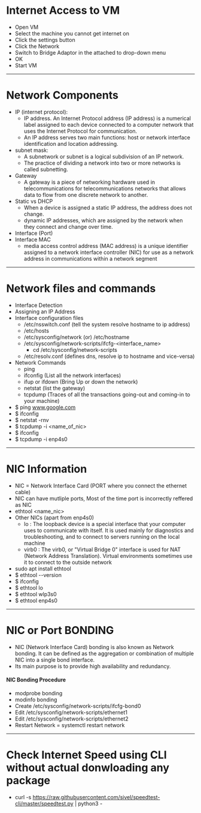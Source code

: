 # Internet Access to VM

- Open VM
- Select the machine you cannot get internet on
- Click the settings button
- Click the Network
- Switch to Bridge Adaptor in the attached to drop-down menu
- OK
- Start VM

---

# Network Components

- IP (internet protocol):
  - IP address. An Internet Protocol address (IP address) is a numerical label assigned to each device connected to a computer network that uses the Internet Protocol for communication.
  - An IP address serves two main functions: host or network interface identification and location addressing.
- subnet mask:
  - A subnetwork or subnet is a logical subdivision of an IP network.
  - The practice of dividing a network into two or more networks is called subnetting.
- Gateway
  - A gateway is a piece of networking hardware used in telecommunications for telecommunications networks that allows data to flow from one discrete network to another.
- Static vs DHCP
  - When a device is assigned a static IP address, the address does not change.
  - dynamic IP addresses, which are assigned by the network when they connect and change over time.
- Interface (Port)
- Interface MAC
  - media access control address (MAC address) is a unique identifier assigned to a network interface controller (NIC) for use as a network address in communications within a network segment

---

# Network files and commands

- Interface Detection
- Assigning an IP Address
- Interface configuration files
  - /etc/nsswitch.conf (tell the system resolve hostname to ip address)
  - /etc/hosts
  - /etc/sysconfig/network (or) /etc/hostname
  - /etc/sysconfig/network-scripts/ifcfg-<interface_name>
    - cd /etc/sysconfig/network-scripts
  - /etc/resolv.conf (defines dns, resolve ip to hostname and vice-versa)
- Network Commands
  - ping
  - ifconfig (List all the network interfaces)
  - ifup or ifdown (Bring Up or down the network)
  - netstat (list the gateway)
  - tcpdump (Traces of all the transactions going-out and coming-in to your machine)
- \$ ping www.google.com
- \$ ifconfig
- \$ netstat -rnv
- \$ tcpdump -i <name_of_nic>
- \$ ifconfig
- \$ tcpdump -i enp4s0

---

# NIC Information

- NIC = Network Interface Card (PORT where you connect the ethernet cable)
- NIC can have mutliple ports, Most of the time port is incorrectly reffered as NIC
- ethtool <name_nic>
- Other NICs (apart from enp4s0)
  - lo : The loopback device is a special interface that your computer uses to communicate with itself. It is used mainly for diagnostics and troubleshooting, and to connect to servers running on the local machine
  - virb0 : The virb0, or "Virtual Bridge 0" interface is used for NAT (Network Address Translation). Virtual environments sometimes use it to connect to the outside network
- sudo apt install ethtool
- \$ ethtool --version
- \$ ifconfig
- \$ ethtool lo
- \$ ethtool wlp3s0
- \$ ethtool enp4s0

---

# NIC or Port BONDING

- NIC (Network Interface Card) bonding is also known as Network bonding. It can be defined as the aggregation or combination of multiple NIC into a single bond interface.
- Its main purpose is to provide high availability and redundancy.

#### NIC Bonding Procedure

- modprobe bonding
- modinfo bonding
- Create /etc/sysconfig/network-scripts/ifcfg-bond0
- Edit /etc/sysconfig/network-scripts/ethernet1
- Edit /etc/sysconfig/network-scripts/ethernet2
- Restart Network = systemctl restart network
<!--
nic1 -----*>
              bond0
nic2 -----*>
 -->

---

# Check Internet Speed using CLI without actual donwloading any package

- curl -s https://raw.githubusercontent.com/sivel/speedtest-cli/master/speedtest.py | python3 -
